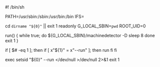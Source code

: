 #! /bin/sh

PATH=/usr/sbin:/sbin:/usr/bin:/bin
IFS=

cd `dirname "${0}"` || exit 1
readonly G_LOCAL_SBIN=`pwd`
ROOT_UID=0

run()
{
    while true; do
        ${G_LOCAL_SBIN}/machinedetector -D
        sleep 8
    done
    exit 1
}

if [ $# -eq 1 ]; then
    if [ x"${1}" = x"--run" ]; then
        run
    fi
fi

exec setsid "${0}" --run </dev/null >/dev/null 2>&1
exit 1
